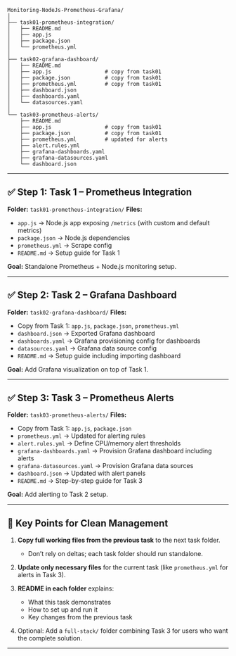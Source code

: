 ```
Monitoring-NodeJs-Prometheus-Grafana/
│
├── task01-prometheus-integration/
│   ├── README.md
│   ├── app.js
│   ├── package.json
│   └── prometheus.yml
│
├── task02-grafana-dashboard/
│   ├── README.md
│   ├── app.js                 # copy from task01
│   ├── package.json           # copy from task01
│   ├── prometheus.yml         # copy from task01
│   ├── dashboard.json
│   ├── dashboards.yaml
│   └── datasources.yaml
│
└── task03-prometheus-alerts/
    ├── README.md
    ├── app.js                 # copy from task01
    ├── package.json           # copy from task01
    ├── prometheus.yml         # updated for alerts
    ├── alert.rules.yml
    ├── grafana-dashboards.yaml
    ├── grafana-datasources.yaml
    └── dashboard.json
```


---

## ✅ Step 1: Task 1 – Prometheus Integration

**Folder:** `task01-prometheus-integration/`
**Files:**

* `app.js` → Node.js app exposing `/metrics` (with custom and default metrics)
* `package.json` → Node.js dependencies
* `prometheus.yml` → Scrape config
* `README.md` → Setup guide for Task 1

**Goal:** Standalone Prometheus + Node.js monitoring setup.

---

## ✅ Step 2: Task 2 – Grafana Dashboard

**Folder:** `task02-grafana-dashboard/`
**Files:**

* Copy from Task 1: `app.js`, `package.json`, `prometheus.yml`
* `dashboard.json` → Exported Grafana dashboard
* `dashboards.yaml` → Grafana provisioning config for dashboards
* `datasources.yaml` → Grafana data source config
* `README.md` → Setup guide including importing dashboard

**Goal:** Add Grafana visualization on top of Task 1.

---

## ✅ Step 3: Task 3 – Prometheus Alerts

**Folder:** `task03-prometheus-alerts/`
**Files:**

* Copy from Task 1: `app.js`, `package.json`
* `prometheus.yml` → Updated for alerting rules
* `alert.rules.yml` → Define CPU/memory alert thresholds
* `grafana-dashboards.yaml` → Provision Grafana dashboard including alerts
* `grafana-datasources.yaml` → Provision Grafana data sources
* `dashboard.json` → Updated with alert panels
* `README.md` → Step-by-step guide for Task 3

**Goal:** Add alerting to Task 2 setup.

---

## 📌 Key Points for Clean Management

1. **Copy full working files from the previous task** to the next task folder.

   * Don’t rely on deltas; each task folder should run standalone.
2. **Update only necessary files** for the current task (like `prometheus.yml` for alerts in Task 3).
3. **README in each folder** explains:

   * What this task demonstrates
   * How to set up and run it
   * Key changes from the previous task
4. Optional: Add a `full-stack/` folder combining Task 3 for users who want the complete solution.

---
